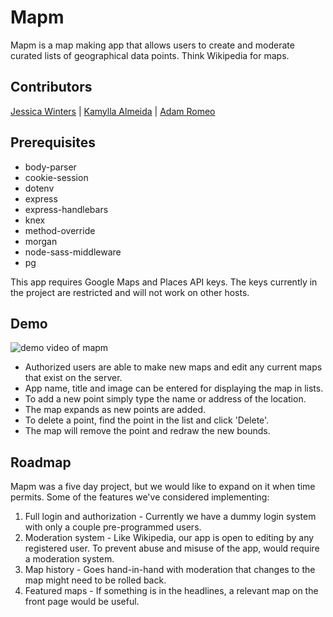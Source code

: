 # Mapm
Mapm is a map making app that allows users to create and moderate curated lists of geographical data points. Think Wikipedia for maps.

## Contributors
[Jessica Winters](https://github.com/Jesswinters)  |
[Kamylla Almeida](https://github.com/KamyllaAlmeida) |
[Adam Romeo](https://github.com/arromeo)

## Prerequisites

- body-parser
- cookie-session
- dotenv
- express
- express-handlebars
- knex
- method-override
- morgan
- node-sass-middleware
- pg

This app requires Google Maps and Places API keys. The keys currently in the project are restricted and will not work on other hosts.

## Demo

![demo video of mapm](https://github.com/arromeo/mapm/blob/master/docs/mapm_demo.gif?raw=true)

- Authorized users are able to make new maps and edit any current maps that exist on the server.
- App name, title and image can be entered for displaying the map in lists.
- To add a new point simply type the name or address of the location.
- The map expands as new points are added.
- To delete a point, find the point in the list and click 'Delete'.
- The map will remove the point and redraw the new bounds.

## Roadmap

Mapm was a five day project, but we would like to expand on it when time permits. Some of the features we've considered implementing:

1. Full login and authorization - Currently we have a dummy login system with only a couple pre-programmed users.
2. Moderation system - Like Wikipedia, our app is open to editing by any registered user. To prevent abuse and misuse of the app, would require a moderation system.
3. Map history - Goes hand-in-hand with moderation that changes to the map might need to be rolled back.
4. Featured maps - If something is in the headlines, a relevant map on the front page would be useful.
